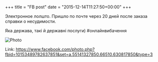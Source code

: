 +++
title = "FB post"
date = "2015-12-14T11:27:50+00:00"
+++

Электронное лолшто. Пришло по почте через 20 дней после заказа справки о несудимости.

Яка держава, такі й державні послуги) #онлайнвибачення

![Photo](https://scontent.xx.fbcdn.net/v/t1.0-0/s130x130/12342643_10153489782637851_7394554528384472552_n.jpg?oh=b79014c421a5a4db2c278d72dad5d7fb&oe=5967C6DF)


Link: https://www.facebook.com/photo.php?fbid=10153489782637851&set=a.55141327850.66510.630817850&type=3
